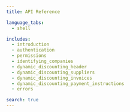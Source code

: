 ```yaml
---
title: API Reference

language_tabs:
  - shell

includes:
  - introduction
  - authentication
  - permissions
  - identifying_companies
  - dynamic_discounting_header
  - dynamic_discounting_suppliers
  - dynamic_discounting_invoices
  - dynamic_discounting_payment_instructions
  - errors

search: true
---
```

